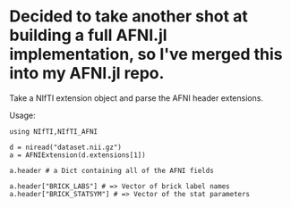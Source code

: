 # Decided to take another shot at building a full AFNI.jl implementation, so I've merged this into my AFNI.jl repo.


Take a NIfTI extension object and parse the AFNI header extensions.

Usage:

    using NIfTI,NIfTI_AFNI
    
    d = niread("dataset.nii.gz")
    a = AFNIExtension(d.extensions[1])
    
    a.header # a Dict containing all of the AFNI fields
    
    a.header["BRICK_LABS"] # => Vector of brick label names
    a.header["BRICK_STATSYM"] # => Vector of the stat parameters
